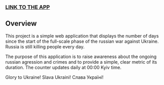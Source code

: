 ### [LINK TO THE APP](https://warcounter.vercel.app/search/)

## Overview

This project is a simple web application that displays the number of days since the start of the full-scale phase of the russian war against Ukraine.
Russia is still killing people every day.

The purpose of this application is to raise awareness about the ongoing russian agression and crimes and to provide a simple, clear metric of its duration. The counter updates daily at 00:00 Kyiv time.

Glory to Ukraine!
Slava Ukraini!
Слава Україні!
